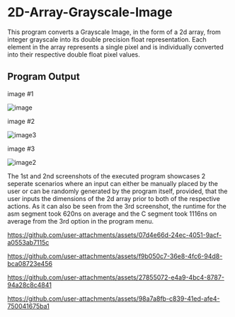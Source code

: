 
# 2D-Array-Grayscale-Image

This program converts a  Grayscale Image, in the form of a 2d array, from integer grayscale into its double precision float representation. Each element in the array represents a single pixel and is individually converted into their respective double float pixel values. 


## Program Output
image #1


![image](https://github.com/user-attachments/assets/f8f13488-0400-466d-b868-49f381e0f89c)

image #2


![image3](https://github.com/user-attachments/assets/c16ad83e-ff97-4a10-8358-c451fd1f1647)

image #3


![image2](https://github.com/user-attachments/assets/ac84a4df-dc42-4943-a23c-2274282d125c)


The 1st and 2nd screenshots of the executed program showcases 2 seperate scenarios where an input can either be manually placed by the user or can be randomly generated by the program itself, provided, that the user inputs the dimensions of the 2d array prior to both of the respective actions. As it can also be seen from the 3rd screenshot, the runtime for the asm segment took 620ns on average and the C segment took 1116ns on average from the 3rd option in the program menu. 


https://github.com/user-attachments/assets/07d4e66d-24ec-4051-9acf-a0553ab7115c


https://github.com/user-attachments/assets/f9b050c7-36e8-4fc6-94d8-bca08723e456



https://github.com/user-attachments/assets/27855072-e4a9-4bc4-8787-94a28c8c4841



https://github.com/user-attachments/assets/98a7a8fb-c839-41ed-afe4-750041675ba1

